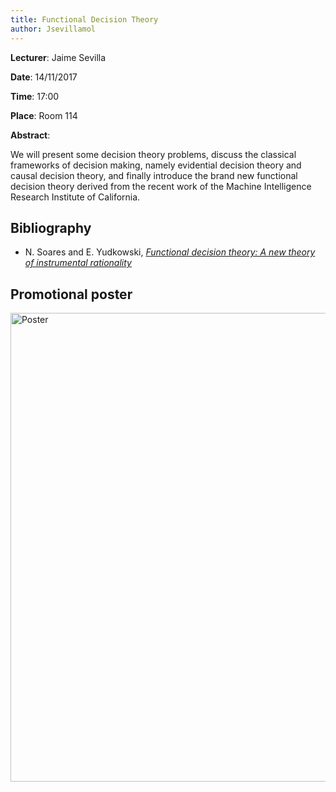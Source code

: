 ```yaml
---
title: Functional Decision Theory
author: Jsevillamol
---
```

**Lecturer**: Jaime Sevilla

**Date**: 14/11/2017

**Time**: 17:00

**Place**: Room 114

**Abstract**:

We will present some decision theory problems, discuss the classical frameworks of decision making, namely evidential decision theory and causal decision theory, and finally introduce the brand new functional decision theory derived from the recent work of the Machine Intelligence Research Institute of California.


## Bibliography

* N. Soares and E. Yudkowski, [*Functional decision theory: A new theory of instrumental rationality*](https://intelligence.org/2017/10/22/fdt/)


## Promotional poster
 <img src="https://document-export.canva.com/DACkrgwxa6I/19/preview/0001-468765651.png" alt="Poster" style="width: 750px;"/>
